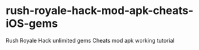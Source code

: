 # rush-royale-hack-mod-apk-cheats-iOS-gems
Rush Royale Hack unlimited gems Cheats mod apk working tutorial
